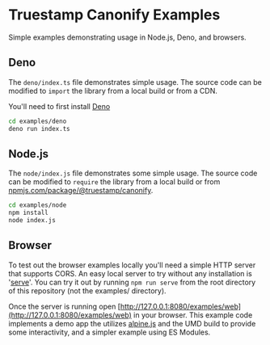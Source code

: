 # Truestamp Canonify Examples

Simple examples demonstrating usage in Node.js, Deno, and browsers.

## Deno

The `deno/index.ts` file demonstrates simple usage. The source code can be modified to `import` the library from a local build or from a CDN.

You'll need to first install [Deno](https://deno.land/)

```sh
cd examples/deno
deno run index.ts
```

## Node.js

The `node/index.js` file demonstrates some simple usage. The source code can be modified to `require` the library from a local build or from [npmjs.com/package/@truestamp/canonify](https://www.npmjs.com/package/@truestamp/canonify).

```sh
cd examples/node
npm install
node index.js
```

## Browser

To test out the browser examples locally you'll need a simple HTTP server that supports CORS. An easy local server to try without any installation is '[serve](https://github.com/vercel/serve)'. You can try it out by running `npm run serve` from the root directory of this repository (not the examples/ directory).

Once the server is running open [http://127.0.0.1:8080/examples/web](http://127.0.0.1:8080/examples/web) in your browser. This example code implements a demo app the utilizes [alpine.js](https://github.com/alpinejs/alpine/) and the UMD build to provide some interactivity, and a simpler example using ES Modules.
